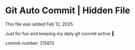 # Git Auto Commit | Hidden File

This file was added Feb 12, 2025

Just for fun and keeping my daily git commit active 🤪

commit number: 215613
